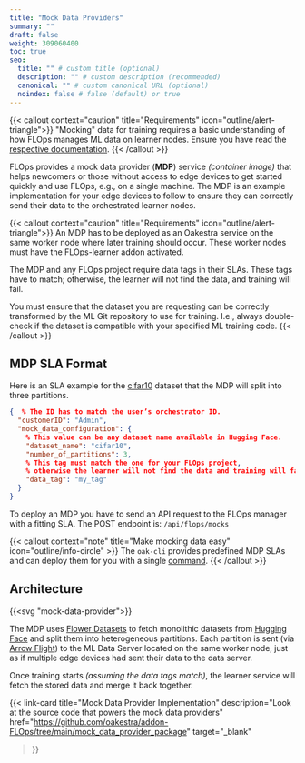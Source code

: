 ```yaml
---
title: "Mock Data Providers"
summary: ""
draft: false
weight: 309060400
toc: true
seo:
  title: "" # custom title (optional)
  description: "" # custom description (recommended)
  canonical: "" # custom canonical URL (optional)
  noindex: false # false (default) or true
---
```


{{< callout context="caution" title="Requirements" icon="outline/alert-triangle">}}
  "Mocking" data for training requires a basic understanding of how FLOps manages ML data on learner nodes.
  Ensure you have read the [respective documentation](/docs/manuals/flops-addon/internals/ml-data-management/).
{{< /callout >}}

FLOps provides a mock data provider (**MDP**) service *(container image)* that helps newcomers or those without access to edge devices to get started quickly and use FLOps, e.g., on a single machine.
The MDP is an example implementation for your edge devices to follow to ensure they can correctly send their data to the orchestrated learner nodes.

{{< callout context="caution" title="Requirements" icon="outline/alert-triangle">}}
  An MDP has to be deployed as an Oakestra service on the same worker node where later training should occur.
  These worker nodes must have the FLOps-learner addon activated.

  The MDP and any FLOps project require data tags in their SLAs.
  These tags have to match; otherwise, the learner will not find the data, and training will fail.

  You must ensure that the dataset you are requesting can be correctly transformed by the ML Git repository to use for training.
  I.e., always double-check if the dataset is compatible with your specified ML training code.
{{< /callout >}}


## MDP SLA Format

Here is an SLA example for the [cifar10](https://huggingface.co/datasets/uoft-cs/cifar10/viewer/plain_text/train) dataset that the MDP will split into three partitions.

```json
{  % The ID has to match the user’s orchestrator ID.
  "customerID": "Admin",
  "mock_data_configuration": {
    % This value can be any dataset name available in Hugging Face.
    "dataset_name": "cifar10",
    "number_of_partitions": 3,
    % This tag must match the one for your FLOps project,
    % otherwise the learner will not find the data and training will fail.
    "data_tag": "my_tag"
  }
}
```

To deploy an MDP you have to send an API request to the FLOps manager with a fitting SLA.
The POST endpoint is: `/api/flops/mocks`

{{< callout context="note" title="Make mocking data easy" icon="outline/info-circle" >}}
  The `oak-cli` provides predefined MDP SLAs and can deploy them for you with a single [command](/docs/manuals/cli/features/flops-addon/#oak-addon-flops-mock-data-m).
{{< /callout >}}

## Architecture

{{<svg "mock-data-provider">}}

The MDP uses [Flower Datasets](https://flower.ai/docs/datasets/) to fetch monolithic datasets from [Hugging Face](https://huggingface.com/) and split them into heterogeneous partitions.
Each partition is sent (via [Arrow Flight](https://arrow.apache.org/docs/format/Flight.html)) to the ML Data Server located on the same worker node, just as if multiple edge devices had sent their data to the data server.

Once training starts *(assuming the data tags match)*, the learner service will fetch the stored data and merge it back together.

{{< link-card
  title="Mock Data Provider Implementation"
  description="Look at the source code that powers the mock data providers"
  href="https://github.com/oakestra/addon-FLOps/tree/main/mock_data_provider_package"
  target="_blank"
>}}
